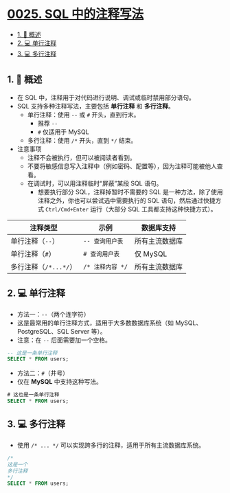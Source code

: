 # [0025. SQL 中的注释写法](https://github.com/Tdahuyou/TNotes.sql/tree/main/notes/0025.%20SQL%20%E4%B8%AD%E7%9A%84%E6%B3%A8%E9%87%8A%E5%86%99%E6%B3%95)

<!-- region:toc -->

- [1. 📝 概述](#1--概述)
- [2. 💻 单行注释](#2--单行注释)
- [3. 💻 多行注释](#3--多行注释)

<!-- endregion:toc -->

## 1. 📝 概述

- 在 SQL 中，注释用于对代码进行说明、调试或临时禁用部分语句。
- SQL 支持多种注释写法，主要包括 **单行注释** 和 **多行注释**。
  - 单行注释：使用 `--` 或 `#` 开头，直到行末。
    - 推荐 `--`
    - `#` 仅适用于 MySQL
  - 多行注释：使用 `/*` 开头，直到 `*/` 结束。
- 注意事项
  - 注释不会被执行，但可以被阅读者看到。
  - 不要将敏感信息写入注释中（例如密码、配置等），因为注释可能被他人查看。
  - 在调试时，可以用注释临时“屏蔽”某段 SQL 语句。
    - 想要执行部分 SQL，注释掉暂时不需要的 SQL 是一种方法，除了使用注释之外，你也可以尝试选中需要执行的 SQL 语句，然后通过快捷方式 `Ctrl/Cmd+Enter` 运行（大部分 SQL 工具都支持这种快捷方式）。

| 注释类型              | 示例             | 数据库支持     |
| --------------------- | ---------------- | -------------- |
| 单行注释（`--`）      | `-- 查询用户表`  | 所有主流数据库 |
| 单行注释（`#`）       | `# 查询用户表`   | 仅 MySQL       |
| 多行注释（`/*...*/`） | `/* 注释内容 */` | 所有主流数据库 |

## 2. 💻 单行注释

- 方法一：`--`（两个连字符）
- 这是最常用的单行注释方式，适用于大多数数据库系统（如 MySQL、PostgreSQL、SQL Server 等）。
- 注意：在 `--` 后面需要加一个空格。

```sql
-- 这是一条单行注释
SELECT * FROM users;
```

- 方法二：`#`（井号）
- 仅在 **MySQL** 中支持这种写法。

```sql
# 这也是一条单行注释
SELECT * FROM users;
```

## 3. 💻 多行注释

- 使用 `/* ... */` 可以实现跨多行的注释，适用于所有主流数据库系统。

```sql
/*
这是一个
多行注释
*/
SELECT * FROM users;
```
